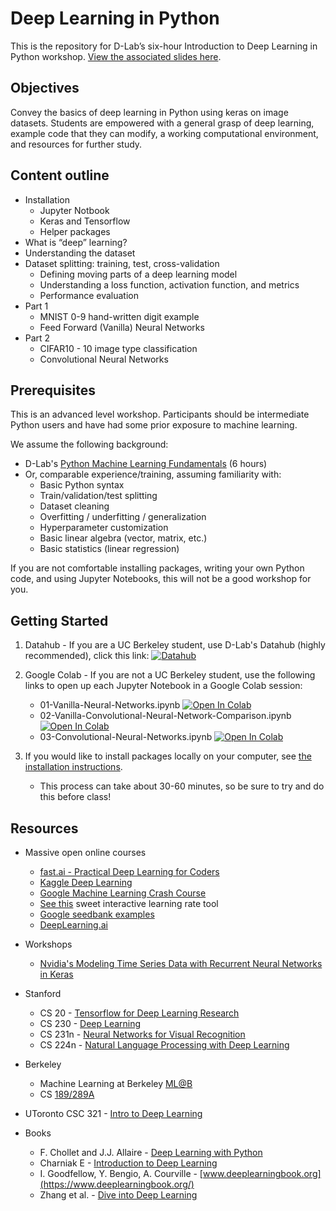 # Deep Learning in Python

This is the repository for D-Lab’s six-hour Introduction to Deep Learning in Python workshop. [View the associated slides here](https://docs.google.com/presentation/d/1NQBDrjkM5ZdabDQFxd5_EqjXA33gt9N0-uI9viVTs6A/edit?usp=sharing).

## Objectives

Convey the basics of deep learning in Python using keras on image datasets. Students are empowered with a general grasp of deep learning, example code that they can modify, a working computational environment, and resources for further study.

## Content outline

* Installation
  * Jupyter Notbook
  * Keras and Tensorflow
  * Helper packages
* What is “deep” learning?
* Understanding the dataset
* Dataset splitting: training, test, cross-validation
  * Defining moving parts of a deep learning model
  * Understanding a loss function, activation function, and metrics
  * Performance evaluation
* Part 1
  * MNIST 0-9 hand-written digit example
  * Feed Forward (Vanilla) Neural Networks
* Part 2
  * CIFAR10 - 10 image type classification
  * Convolutional Neural Networks

## Prerequisites

This is an advanced level workshop. Participants should be intermediate Python users and have had some prior exposure to machine learning.

We assume the following background:

* D-Lab's [Python Machine Learning Fundamentals](https://github.com/dlab-berkeley/Python-Machine-Learning-Fundamentals) (6 hours)
* Or, comparable experience/training, assuming familiarity with:
  * Basic Python syntax
  * Train/validation/test splitting
  * Dataset cleaning
  * Overfitting / underfitting / generalization
  * Hyperparameter customization
  * Basic linear algebra (vector, matrix, etc.)
  * Basic statistics (linear regression)

If you are not comfortable installing packages, writing your own Python code, and using Jupyter Notebooks, this will not be a good workshop for you.


## Getting Started

1. Datahub - If you are a UC Berkeley student, use D-Lab's Datahub (highly recommended), click this link: [![Datahub](https://img.shields.io/badge/launch-datahub-blue)](https://dlab.datahub.berkeley.edu/hub/user-redirect/git-pull?repo=https%3A%2F%2Fgithub.com%2Fdlab-berkeley%2FPython-Deep-Learning&urlpath=tree%2FPython-Deep-Learning%2F&branch=main)

2. Google Colab - If you are not a UC Berkeley student, use the following links to open up each Jupyter Notebook in a Google Colab session:

    - 01-Vanilla-Neural-Networks.ipynb [![Open In Colab](https://colab.research.google.com/assets/colab-badge.svg)](https://colab.research.google.com/github/dlab-berkeley/Python-Deep-Learning/blob/main/lessons/01-Vanilla-Neural-Networks.ipynb)
    - 02-Vanilla-Convolutional-Neural-Network-Comparison.ipynb [![Open In Colab](https://colab.research.google.com/assets/colab-badge.svg)](https://colab.research.google.com/github/dlab-berkeley/Python-Deep-Learning/blob/main/lessons/02-Vanilla-Convolutional-Neural-Network-Comparison.ipynb)
    - 03-Convolutional-Neural-Networks.ipynb [![Open In Colab](https://colab.research.google.com/assets/colab-badge.svg)](https://colab.research.google.com/github/dlab-berkeley/Python-Deep-Learning/blob/main/lessons/03-Convolutional-Neural-Networks.ipynb)


3. If you would like to install packages locally on your computer, see [the installation instructions](https://github.com/dlab-berkeley/Python-Deep-Learning/blob/development/installation-instructions.md).

    - This process can take about 30-60 minutes, so be sure to try and do this before class!

## Resources

* Massive open online courses
    * [fast.ai - Practical Deep Learning for Coders](https://course.fast.ai/)
    * [Kaggle Deep Learning](https://www.kaggle.com/learn/deep-learning)
    * [Google Machine Learning Crash Course](https://developers.google.com/machine-learning/crash-course/)
    * [See this](https://developers.google.com/machine-learning/crash-course/fitter/graph) sweet interactive learning rate tool
    * [Google seedbank examples](https://tools.google.com/seedbank/seeds)
    * [DeepLearning.ai](https://www.deeplearning.ai/)

* Workshops
    * [Nvidia's Modeling Time Series Data with Recurrent Neural Networks in Keras](https://courses.nvidia.com/courses/course-v1:DLI+L-HX-05+V1/about)

* Stanford
    * CS 20 - [Tensorflow for Deep Learning Research](http://web.stanford.edu/class/cs20si/syllabus.html)
    * CS 230 - [Deep Learning](http://cs230.stanford.edu/)
    * CS 231n - [Neural Networks for Visual Recognition](http://cs231n.github.io/)
    * CS 224n - [Natural Language Processing with Deep Learning](http://web.stanford.edu/class/cs224n/)

* Berkeley
    * Machine Learning at Berkeley [ML@B](https://ml.berkeley.edu/)
    * CS [189/289A](https://people.eecs.berkeley.edu/~jrs/189/)

* UToronto CSC 321 - [Intro to Deep Learning](http://www.cs.toronto.edu/~rgrosse/courses/csc321_2018/)


* Books
    * F. Chollet and J.J. Allaire - [Deep Learning with Python](https://tanthiamhuat.files.wordpress.com/2018/03/deeplearningwithpython.pdf)
    * Charniak E - [Introduction to Deep Learning](https://mitpress.mit.edu/books/introduction-deep-learning)
    * I. Goodfellow, Y. Bengio, A. Courville - [www.deeplearningbook.org](https://www.deeplearningbook.org/)
    * Zhang et al. - [Dive into Deep Learning](http://en.diveintodeeplearning.org/)


